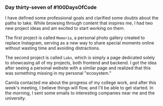 ### Day thirty-seven of #100DaysOfCode

I have defined some professional goals and clarified some doubts about the paths to take. While browsing through content that inspires me, I had two new project ideas and am excited to start working on them.

The first project is called `Memoria`, a personal photo gallery created to replace Instagram, serving as a new way to share special moments online without wasting time and avoiding distractions.

The second project is called `Labs`, which is simply a page dedicated solely to showcasing all of my projects, both frontend and backend. I got the idea after seeing a personal website with a similar page and realized that this was something missing in my personal "ecosystem."

Camila contacted me about the progress of my college work, and after this week's meeting, I believe things will flow, and I'll be able to get started. In the morning, I sent some emails to interesting companies near me and the university.
